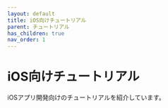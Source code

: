 ```yaml
---
layout: default
title: iOS向けチュートリアル 
parent: チュートリアル
has_children: true
nav_order: 1
---
```


# iOS向けチュートリアル

iOSアプリ開発向けのチュートリアルを紹介しています。